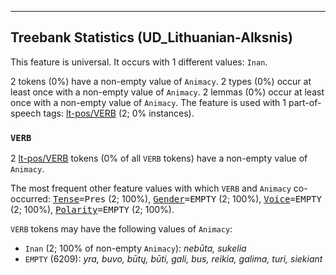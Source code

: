

--------------------------------------------------------------------------------

## Treebank Statistics (UD_Lithuanian-Alksnis)

This feature is universal.
It occurs with 1 different values: `Inan`.

2 tokens (0%) have a non-empty value of `Animacy`.
2 types (0%) occur at least once with a non-empty value of `Animacy`.
2 lemmas (0%) occur at least once with a non-empty value of `Animacy`.
The feature is used with 1 part-of-speech tags: [lt-pos/VERB]() (2; 0% instances).

### `VERB`

2 [lt-pos/VERB]() tokens (0% of all `VERB` tokens) have a non-empty value of `Animacy`.

The most frequent other feature values with which `VERB` and `Animacy` co-occurred: <tt><a href="Tense.html">Tense</a>=Pres</tt> (2; 100%), <tt><a href="Gender.html">Gender</a>=EMPTY</tt> (2; 100%), <tt><a href="Voice.html">Voice</a>=EMPTY</tt> (2; 100%), <tt><a href="Polarity.html">Polarity</a>=EMPTY</tt> (2; 100%).

`VERB` tokens may have the following values of `Animacy`:

* `Inan` (2; 100% of non-empty `Animacy`): <em>nebūta, sukelia</em>
* `EMPTY` (6209): <em>yra, buvo, būtų, būti, gali, bus, reikia, galima, turi, siekiant</em>

